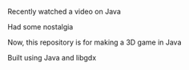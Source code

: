 Recently watched a video on Java

Had some nostalgia

Now, this repository is for making a 3D game in Java

Built using Java and libgdx
